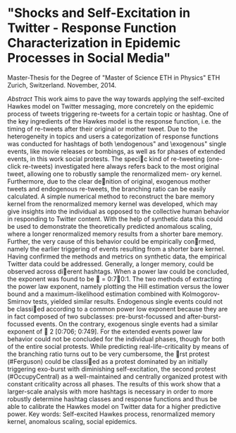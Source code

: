 "Shocks and Self-Excitation in Twitter -
Response Function Characterization in Epidemic Processes in Social Media"
========================================================================
Master-Thesis for the Degree of "Master of Science ETH in Physics"
ETH Zurich, Switzerland. November, 2014.

*Abstract*
This work aims to pave the way towards applying the self-excited Hawkes model on Twitter
messaging, more concretely on the epidemic process of tweets triggering re-tweets for a
certain topic or hashtag. One of the key ingredients of the Hawkes model is the response
function, i.e. the timing of re-tweets after their original or mother tweet. Due to the
heterogeneity in topics and users a categorization of response functions was conducted
for hashtags of both \endogenous" and \exogenous" single events, like movie releases or
bombings, as well as for phases of extended events, in this work social protests.
The specic kind of re-tweeting (one-click re-tweets) investigated here always refers
back to the most original tweet, allowing one to robustly sample the renormalized mem-
ory kernel. Furthermore, due to the clear denition of original, exogenous mother tweets
and endogenous re-tweets, the branching ratio can be easily calculated. A simple numerical
method to reconstruct the bare memory kernel from the renormalized memory kernel
was developed, which may give insights into the individual as opposed to the collective
human behavior in responding to Twitter content. With the help of synthetic data this
could be used to demonstrate the theoretically predicted anomalous scaling, where a longer
renormalized memory results from a shorter bare memory. Further, the very cause of this
behavior could be empirically conrmed, namely the earlier triggering of events resulting
from a shorter bare kernel.
Having confirmed the methods and metrics on synthetic data, the empirical Twitter
data could be addressed. Generally, a longer memory, could be observed across dierent
hashtags. When a power law could be concluded, the exponent was found to be  = 0:70:1.
The two methods of extracting the power law exponent, namely plotting the Hill estimation
versus the lower bound and a maximum-likelihood estimation combined with Kolmogorov-
Smirnov tests, yielded similar results. Endogenous single events could not be classied
according to a common power low exponent because they are in fact composed of two subclasses:
pre-burst-focussed and after-burst-focussed events. On the contrary, exogenous
single events had a similar exponent of  2 [0:706; 0:749].
For the extended events power law behavior could not be concluded for the individual
phases, though for both of the entire social protests. While predicting real-life-criticality
by means of the branching ratio turns out to be very cumbersome, the rst protest (#Ferguson)
could be classied as a protest dominated by an initially triggering exo-burst with
diminishing self-excitation, the second protest (#OccupyCentral) as a well-maintained and
centrally organized protest with constant criticality across all phases.
The results of this work show that a larger-scale analysis with more hashtags is necessary
in order to more robustly determine hashtag classes and response functions and thus be
able to calibrate the Hawkes model on Twitter data for a higher predictive power.
Key words: Self-excited Hawkes process, renormalized memory kernel, anomalous
scaling, social epidemics.
